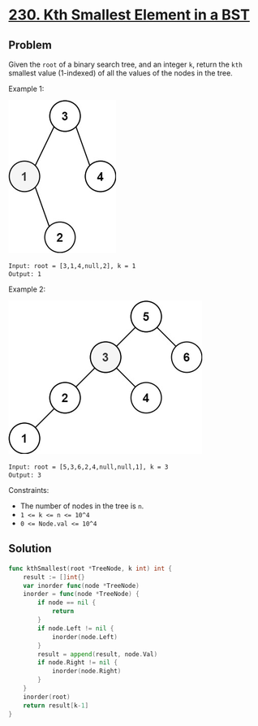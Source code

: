 # [230. Kth Smallest Element in a BST](https://leetcode.com/problems/kth-smallest-element-in-a-bst/)

## Problem

Given the `root` of a binary search tree, and an integer `k`, return the `kth` smallest value (1-indexed) of all the values of the nodes in the tree.


Example 1:

![alt text](image.png)

```
Input: root = [3,1,4,null,2], k = 1
Output: 1
```

Example 2:

![alt text](image-1.png)

```
Input: root = [5,3,6,2,4,null,null,1], k = 3
Output: 3
``` 

Constraints:

- The number of nodes in the tree is `n`.
- `1 <= k <= n <= 10^4`
- `0 <= Node.val <= 10^4`


## Solution

```go
func kthSmallest(root *TreeNode, k int) int {
	result := []int{}
	var inorder func(node *TreeNode)
	inorder = func(node *TreeNode) {
		if node == nil {
			return
		}
		if node.Left != nil {
			inorder(node.Left)
		}
		result = append(result, node.Val)
		if node.Right != nil {
			inorder(node.Right)
		}
	}
	inorder(root)
	return result[k-1]
}
```
